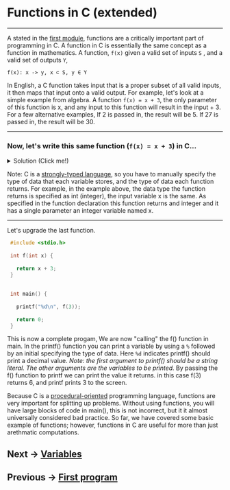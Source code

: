 # Functions in C (extended)
***

A stated in the [first module](https://github.com/nac294/C-basics/blob/main/modules/firstProgram.md), functions are a critically important part of programming
in C. A function in C is essentially the same concept as a function in mathematics. A function, ```f(x)``` given a valid set of inputs ```S```
, and a valid set of outputs ```Y```,
```mma
f(x): x -> y, x ⊂ S, y ∈ Y
```
In English, a C function takes input that is a proper subset of all valid inputs, it then maps that input onto a valid output. For example, let's look
at a simple example from algebra. A function ```f(x) = x + 3```, the only parameter of this function is x, and any input to this function will result in
the input + 3. For a few alternative examples, If 2 is passed in, the result will be 5. If 27 is passed in, the result will be 30.

***  
### Now, let's write this same function (```f(x) = x + 3```) in C...

  <details>
  <summary>Solution (Click me!)</summary>
  
  ```C
  #include <stdio.h>
  
  int f(int x) { // A function that adds one to the input and returns that value
  
    return x + 3;
  }
  ```
</details>  

Note: C is a [strongly-typed language](https://www.techtarget.com/whatis/definition/strongly-typed), so you have to manually specify the type of data 
that each variable stores, and the type of data each function returns. For example, in the example above, 
the data type the function returns is specified as int (integer), the input variable x is the same. As specified in the function 
declaration this function returns and integer and it has a single parameter an integer variable named x.
***

Let's upgrade the last function. 
 ```C
  #include <stdio.h>
  
  int f(int x) {
    
    return x + 3;
  }
  
  
  int main() {
  
    printf("%d\n", f(3));
    
    return 0;
  }
  ```
This is now a complete progam, We are now "calling" the f() function in main. 
In the printf() function you can print a variable by using a ```%``` followed by an initial specifying the type of data. Here ```%d``` indicates printf()
should print a decimal value. _Note: the first argument to printf() should be a string literal. The other arguments are the variables to be printed._
By passing the f() function to printf we can print the value it returns.
in this case f(3) returns 6, and printf prints 3 to the screen.  

Because C is a [procedural-oriented](https://eng.libretexts.org/Courses/Delta_College/CS11_-_Informations_Systems/02%3A_Information_Systems_for_Strategic_Advantage/2.04%3A_Information_Systems_Development/2.4D%3A_Programming_Languages/1.03%3A_Procedural/Object_Oriented) programming language, functions are very important for splitting up problems. Without using functions, you will have large blocks of code in main(), this is not incorrect, but it it almost universally considered bad practice. So far, we have covered some basic example of functions; however, functions in C are useful for more than just arethmatic computations.  

## Next -> [Variables](https://github.com/nac294/C-basics/blob/main/modules/variables.md)
## Previous -> [First program](https://github.com/nac294/C-basics/blob/main/modules/firstProgram.md)
